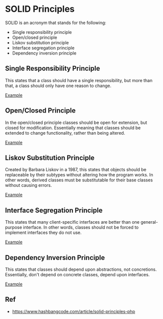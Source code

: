 # SOLID Principles

SOLID is an acronym that stands for the following:

- Single responsibility principle
- Open/closed principle
- Liskov substitution principle
- Interface segregation principle
- Dependency inversion principle

## Single Responsibility Principle
This states that a class should have a single responsibility, but more than that, a class should only have one reason to change.

[Example](/example/S/)

## Open/Closed Principle
In the open/closed principle classes should be open for extension, but closed for modification. Essentially meaning that classes should be extended to change functionality, rather than being altered.

[Example](/example/O/)

## Liskov Substitution Principle
Created by Barbara Liskov in a 1987, this states that objects should be replaceable by their subtypes without altering how the program works. In other words, derived classes must be substitutable for their base classes without causing errors.

[Example](/example/L/)
  
## Interface Segregation Principle
This states that many client-specific interfaces are better than one general-purpose interface. In other words, classes should not be forced to implement interfaces they do not use.

[Example](/example/I/)

## Dependency Inversion Principle
This states that classes should depend upon abstractions, not concretions. Essentially, don't depend on concrete classes, depend upon interfaces.

[Example](/example/D/)

## Ref
- https://www.hashbangcode.com/article/solid-principles-php
